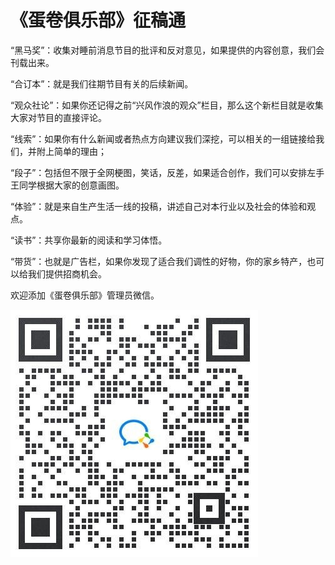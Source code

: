 # 《蛋卷俱乐部》征稿通

“黑马奖”：收集对睡前消息节目的批评和反对意见，如果提供的内容创意，我们会刊载出来。

“合订本”：就是我们往期节目有关的后续新闻。

“观众社论”：如果你还记得之前“兴风作浪的观众”栏目，那么这个新栏目就是收集大家对节目的直接评论。

“线索”：如果你有什么新闻或者热点方向建议我们深挖，可以相关的一组链接给我们，并附上简单的理由；

“段子”：包括但不限于全网梗图，笑话，反差，如果适合创作，我们可以安排左手王同学根据大家的创意画图。

“体验”：就是来自生产生活一线的投稿，讲述自己对本行业以及社会的体验和观点。

“读书”：共享你最新的阅读和学习体悟。

“带货”：也就是广告栏，如果你发现了适合我们调性的好物，你的家乡特产，也可以给我们提供招商机会。

欢迎添加《蛋卷俱乐部》管理员微信。

![9](/1/9.jpg)
